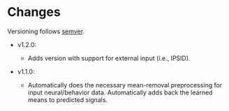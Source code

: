 # Changes 
Versioning follows [semver](https://semver.org/).

- v1.2.0:
  - Adds version with support for external input (i.e., IPSID).

- v1.1.0:
  - Automatically does the necessary mean-removal preprocessing for input neural/behavior data. Automatically adds back the learned means to predicted signals. 
